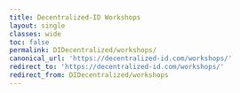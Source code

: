 ```yaml
---
title: Decentralized-ID Workshops
layout: single
classes: wide
toc: false
permalink: DIDecentralized/workshops/
canonical_url: 'https://decentralized-id.com/workshops/'
redirect_to: 'https://decentralized-id.com/workshops/'
redirect_from: DIDecentralized/workshops
---
```


